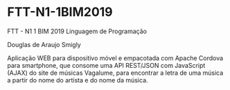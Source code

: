 # FTT-N1-1BIM2019
FTT - N1 1 BIM 2019 Linguagem de Programação

Douglas de Araujo Smigly

Aplicação WEB para dispositivo móvel e empacotada com Apache Cordova para smartphone, que consome uma API REST/JSON com JavaScript (AJAX) do site de músicas Vagalume, para encontrar a letra de uma música a partir do nome do artista e do nome da música.

